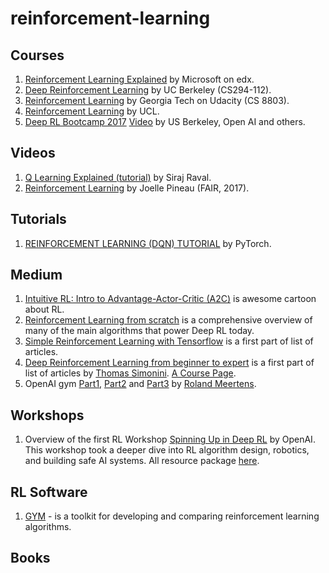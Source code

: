 # reinforcement-learning

## Courses ##
1. [Reinforcement Learning Explained](https://www.edx.org/course/reinforcement-learning-explained-3) by Microsoft on edx.
2. [Deep Reinforcement Learning](http://rail.eecs.berkeley.edu/deeprlcourse/) by UC Berkeley (CS294-112).
3. [Reinforcement Learning](https://www.udacity.com/course/reinforcement-learning--ud600) by Georgia Tech on Udacity (CS 8803).
4. [Reinforcement Learning](http://www0.cs.ucl.ac.uk/staff/d.silver/web/Teaching.html) by UCL.
5. [Deep RL Bootcamp 2017](https://sites.google.com/view/deep-rl-bootcamp/) [Video](https://www.youtube.com/playlist?list=PLAdk-EyP1ND8MqJEJnSvaoUShrAWYe51U) by US Berkeley, Open AI and others. 

## Videos ##
1. [Q Learning Explained (tutorial)](https://www.youtube.com/watch?v=aCEvtRtNO-M) by Siraj Raval.
2. [Reinforcement Learning](http://videolectures.net/deeplearning2017_pineau_reinforcement_learning/) by Joelle Pineau (FAIR, 2017).

## Tutorials ##
1. [REINFORCEMENT LEARNING (DQN) TUTORIAL](https://pytorch.org/tutorials/intermediate/reinforcement_q_learning.html) by PyTorch.

## Medium ##
1. [Intuitive RL: Intro to Advantage-Actor-Critic (A2C)](https://hackernoon.com/intuitive-rl-intro-to-advantage-actor-critic-a2c-4ff545978752) is awesome cartoon about RL.
2. [Reinforcement Learning from scratch](https://blog.insightdatascience.com/reinforcement-learning-from-scratch-819b65f074d8) is a comprehensive overview of many of the main algorithms that power Deep RL today.
3. [Simple Reinforcement Learning with Tensorflow](https://medium.com/emergent-future/simple-reinforcement-learning-with-tensorflow-part-0-q-learning-with-tables-and-neural-networks-d195264329d0) is a first part of list of articles. 
4. [Deep Reinforcement Learning from beginner to expert](https://medium.freecodecamp.org/an-introduction-to-reinforcement-learning-4339519de419) is a first part of list of articles by [Thomas Simonini](https://medium.freecodecamp.org/@thomassimonini). [A Course Page](https://simoninithomas.github.io/Deep_reinforcement_learning_Course/). 
5. OpenAI gym [Part1](http://www.pinchofintelligence.com/getting-started-openai-gym/), [Part2](http://www.pinchofintelligence.com/introduction-openai-gym-part-2-building-deep-q-network/) and [Part3](http://www.pinchofintelligence.com/openai-gym-part-3-playing-space-invaders-deep-reinforcement-learning/) by [Roland Meertens](http://www.pinchofintelligence.com/).

## Workshops ##
1. Overview of the first RL Workshop [Spinning Up in Deep RL](https://openai.com/blog/spinning-up-in-deep-rl-workshop-review/)  by OpenAI. This workshop took a deeper dive into RL algorithm design, robotics, and building safe AI systems. All resource package [here](https://spinningup.openai.com/en/latest/).

## RL Software ##
1. [GYM](https://gym.openai.com/) - is a toolkit for developing and comparing reinforcement learning algorithms. 

## Books ##
